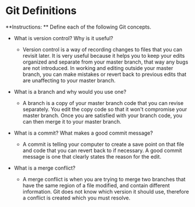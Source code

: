 # Git Definitions

**Instructions: ** Define each of the following Git concepts.

* What is version control?  Why is it useful?
    - Version control is a way of recording changes to files that you can revisit later. It is very useful because it helps you to keep your edits organized and separate from your master branch, that way any bugs are not introduced. In working and editing outside your master branch, you can make mistakes or revert back to previous edits that are unaffecting to your master branch.
    
* What is a branch and why would you use one?
    - A branch is a copy of your master branch code that you can revise separately. You edit the copy code so that it won't compromise your master branch. Once you are satisfied with your branch code, you can then merge it to your master branch.
     
* What is a commit? What makes a good commit message?
    - A commit is telling your computer to create a save point on that file and code that you can revert back to if necessary. A good commit message is one that clearly states the reason for the edit. 

* What is a merge conflict?
    - A merge conflict is when you are trying to merge two branches that have the same region of a file modified, and contain different information. Git does not know which version it should use, therefore a conflict is created which you must resolve. 